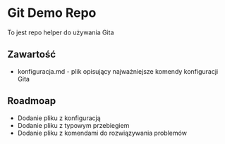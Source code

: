 # Git Demo Repo
To jest repo helper do używania Gita

## Zawartość
* konfiguracja.md - plik opisujący najważniejsze komendy konfiguracji Gita

## Roadmoap
* Dodanie pliku z konfiguracją
* Dodanie pliku z typowym przebiegiem
* Dodanie pliku z komendami do rozwiązywania problemów